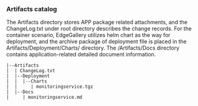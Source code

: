 ### Artifacts catalog
The Artifacts directory stores APP package related attachments, and the ChangeLog.txt under root directory describes the change records.
For the container scenario, EdgeGallery utilizes helm chart as the way for deployment, and the archive package of deployment file is placed in the Artifacts/Deployment/Charts/ directory.
The /Artifacts/Docs directory contains application-related detailed document information.

    |--Artifacts
    |  | ChangeLog.txt
    |  |--Deployment
    |  |  |--Charts
    |  |     | monitoringservice.tgz
    |  |--Docs
    |     | monitoringservice.md